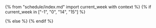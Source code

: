 {% from "schedule/index.md" import current_week with context %}
{% if current_week in ["-1", "0", "14", "15"] %}
<div id="website-content">

<include src="admin/index.md" />
</div>
{% else %}
<include src="schedule/index.md" />
{% endif %}
